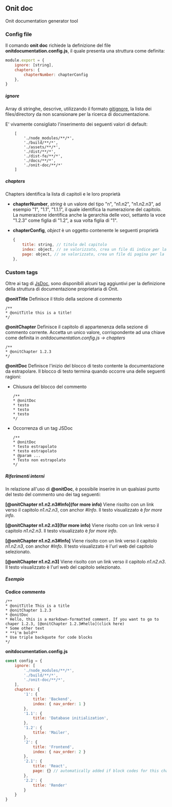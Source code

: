 ## Onit doc

Onit documentation generator tool

### Config file

Il comando **onit doc** richiede la definizione del file **onitdocumentation.config.js**, il quale presenta una struttura come definita:

```js
module.export = {
    ignore: [string], 
    chapters: {
        chapterNumber: chapterConfig
    },
}
```

##### ignore
Array di stringhe, descrive, utilizzando il formato [gitignore](https://git-scm.com/docs/gitignore), la lista dei files/directory da non scansionare per la ricerca di documentazione.

E' vivamente consigliato l'inserimento dei seguenti valori di default: 
```
    [
        './node_modules/**/*',
        './build/**/*',
        './assets/**/*',
        './dist/**/*',
        './dist-fe/**/*',
        './docs/**/*',
        './onit-doc/**/*'
    ]
```

##### chapters
Chapters identifica la lista di capitoli e le loro proprietà

- **chapterNumber**, *string* è un valore del tipo "n", "n1.n2", "n1.n2.n3", ad esempio "1", "1.1", "1.1.1", il quale identifica la numerazione del capitolo.
    La numerazione identifica anche la gerarchia delle voci, settanto la voce "1.2.3" come figlia di "1.2", a sua volta figlia di "1".

- **chapterConfig**, *object* è un oggetto contenente le seguenti proprietà

    ```js
    {
        title: string, // titolo del capitolo
        index: object, // se valorizzato, crea un file di indice per la voce corrente. Le coppie chiave-valore di object verranno inserite nell'header jackill del file index generato senza subire alterazioni. Il file di index viene automaticamente generto se esistono dei fligli della voce corrente (in base a chapterNumber)
        page: object, // se valorizzato, crea un file di pagina per la voce corrente. Le coppie chiave-valore di object verranno inserite nell'header jackill del file generato senza subire alterazioni. Il file page viene automaticamente generato se la scansione del progetto rileva dei frammenti di codice-commento per la rispettiva chapterNumber 
    },
    ```

### Custom tags

Oltre ai tag di [JsDoc](https://jsdoc.app/), sono disponibili alcuni tag aggiuntivi per la definizione della struttura di documentazione proprietaria di Onit.


**@onitTitle**
Definisce il titolo della sezione di commento

```
/**
* @onitTitle this is a title!
*/
```

**@onitChapter** 
Definisce il capitolo di appartenenza della sezione di commento corrente. Accetta un unico valore, corrispondente ad una chiave come definita in *onitdocumentation.config.js -> chapters*

```
/**
* @onitChapter 1.2.3
*/
```


**@onitDoc** 
Definisce l'inizio del blocco di testo contente la documentazione da estrapolare. Il blocco di testo termina quando occorre una delle seguenti ragioni:

- Chiusura del blocco del commento

    ```
    /**
    * @onitDoc 
    * testo
    * testo
    * testo
    */
    ```

- Occorrenza di un tag JSDoc

    ```
    /**
    * @onitDoc 
    * testo estrapolato
    * testo estrapolato
    * @param ...
    * Testo non estrapolato
    */
    ```


##### Riferimenti interni
In relazione all'uso di **@onitDoc**, è possibile inserire in un qualsiasi punto del testo del commento uno dei tag seguenti:

**[@onitChapter n1.n2.n3#Info](for more info)**
Viene risolto con un link verso il capitolo *n1.n2.n3*, con anchor *#Info*. Il testo visualizzato è *for more info*.

**[@onitChapter n1.n2.n3](for more info)**
Viene risolto con un link verso il capitolo *n1.n2.n3*. Il testo visualizzato è *for more info*.

**[@onitChapter n1.n2.n3#Info]**
Viene risolto con un link verso il capitolo *n1.n2.n3*, con anchor *#Info*. Il testo visualizzato è l'url web del capitolo selezionato.

**[@onitChapter n1.n2.n3]**
Viene risolto con un link verso il capitolo *n1.n2.n3*. Il testo visualizzato è l'url web del capitolo selezionato.


##### Esempio 

**Codice commento**
```
/**
* @onitTitle This is a title
* @onitChapter 1.2.3
* @onitDoc 
* Hello, this is a markdown-formatted comment. If you want to go to chaper 1.2.3, [@onitChapter 1.2.3#hello](click here)
* Some other text
* **i'm bold**
* Use triple backquote for code blocks
*/
```

**onitdocumentation.config.js**

```js
const config = {
    ignore: [
        './node_modules/**/*',
        './build/**/*',
        './onit-doc/**/*',
    ],
    chapters: {
        '1': {
            title: 'Backend',
            index: { nav_order: 1 }
        },
        '1.1': {
            title: 'Database initialization',
        },
        '1.2': {
            title: 'Mailer',
        },
        '2': {
            title: 'Frontend',
            index: { nav_order: 2 }
        },
        '2.1': {
            title: 'React',
            page: {} // automatically added if block codes for this chapter are found
        },
        '2.2': {
            title: 'Render'
        }
    }
}

```


